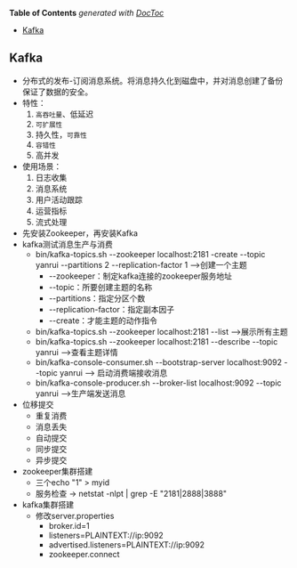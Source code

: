 <!-- START doctoc generated TOC please keep comment here to allow auto update -->
<!-- DON'T EDIT THIS SECTION, INSTEAD RE-RUN doctoc TO UPDATE -->
**Table of Contents**  *generated with [DocToc](https://github.com/thlorenz/doctoc)*

- [Kafka](#kafka)

<!-- END doctoc generated TOC please keep comment here to allow auto update -->

## Kafka

* 分布式的发布-订阅消息系统。将消息持久化到磁盘中，并对消息创建了备份保证了数据的安全。
* 特性：
  1. `高吞吐量`、低延迟
  2. `可扩展性`
  3. 持久性，`可靠性`
  4. `容错性`
  5. 高并发
* 使用场景：
  1. 日志收集
  2. 消息系统
  3. 用户活动跟踪
  4. 运营指标
  5. 流式处理
* 先安装Zookeeper，再安装Kafka
* kafka测试消息生产与消费
  * bin/kafka-topics.sh --zookeeper localhost:2181 -create --topic yanrui --partitions 2 --replication-factor 1 -->创建一个主题
    * --zookeeper：制定kafka连接的zookeeper服务地址
    * --topic：所要创建主题的名称
    * --partitions：指定分区个数
    * --replication-factor：指定副本因子
    * --create：才能主题的动作指令
  * bin/kafka-topics.sh --zookeeper localhost:2181 --list -->展示所有主题
  * bin/kafka-topics.sh --zookeeper localhost:2181 --describe --topic yanrui -->查看主题详情
  * bin/kafka-console-consumer.sh --bootstrap-server localhost:9092 --topic yanrui --> 启动消费端接收消息
  * bin/kafka-console-producer.sh --broker-list localhost:9092 --topic yanrui -->生产端发送消息
* 位移提交
  * 重复消费
  * 消息丢失
  * 自动提交
  * 同步提交
  * 异步提交
* zookeeper集群搭建
    * 三个echo "1" > myid
    * 服务检查 -> netstat -nlpt | grep -E "2181|2888|3888" 
* kafka集群搭建
	*  修改server.properties
		*  broker.id=1
		* listeners=PLAINTEXT://ip:9092
		* advertised.listeners=PLAINTEXT://ip:9092
		* zookeeper.connect